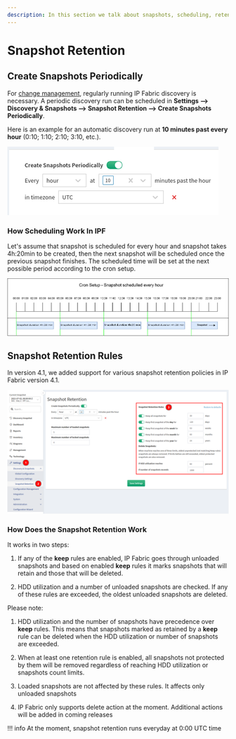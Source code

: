 ```yaml
---
description: In this section we talk about snapshots, scheduling, retention rules and how they work.
---
```


# Snapshot Retention

## Create Snapshots Periodically

For [change management](../../IP_Fabric_GUI/management/changes.md), regularly running IP Fabric
discovery is necessary. A periodic discovery run can be scheduled
in **Settings --> Discovery & Snapshots --> Snapshot Retention --> Create Snapshots Periodically**.

Here is an example for an automatic discovery run at **10 minutes past
every hour** (0:10; 1:10; 2:10; 3:10, etc.).

![Timed Snapshots](snapshot_retention/102564017.png)

### How Scheduling Work In IPF

Let's assume that snapshot is scheduled for every hour and snapshot
takes 4h:20min to be created, then the next snapshot will be scheduled
once the previous snapshot finishes. The scheduled time will be set at
the next possible period according to the cron setup.

![Timed Snapshots](snapshot_retention/1405059074.jpg)

##  Snapshot Retention Rules

In version 4.1, we added support for various snapshot retention policies in IP Fabric
version 4.1.

![Snapshot Retention Rules](snapshot_retention/snapshot_retention_rules.png)

### How Does the Snapshot Retention Work

It works in two steps:

1.  If any of the **keep** rules are enabled, IP Fabric goes through
    unloaded snapshots and based on enabled **keep** rules it marks
    snapshots that will retain and those that will be deleted.

2.  HDD utilization and a number of unloaded snapshots are checked. If
    any of these rules are exceeded, the oldest unloaded snapshots are
    deleted.

Please note:

1.  HDD utilization and the number of snapshots have precedence over
    **keep** rules. This means that snapshots marked as retained by a
    **keep** rule can be deleted when the HDD utilization or number of
    snapshots are exceeded.

2.  When at least one retention rule is enabled, all snapshots not
    protected by them will be removed regardless of reaching HDD
    utilization or snapshots count limits.

3.  Loaded snapshots are not affected by these rules. It affects only
    unloaded snapshots

4.  IP Fabric only supports delete action at the moment. Additional
    actions will be added in coming releases

!!! info
    At the moment, snapshot retention runs everyday at 0:00 UTC time
